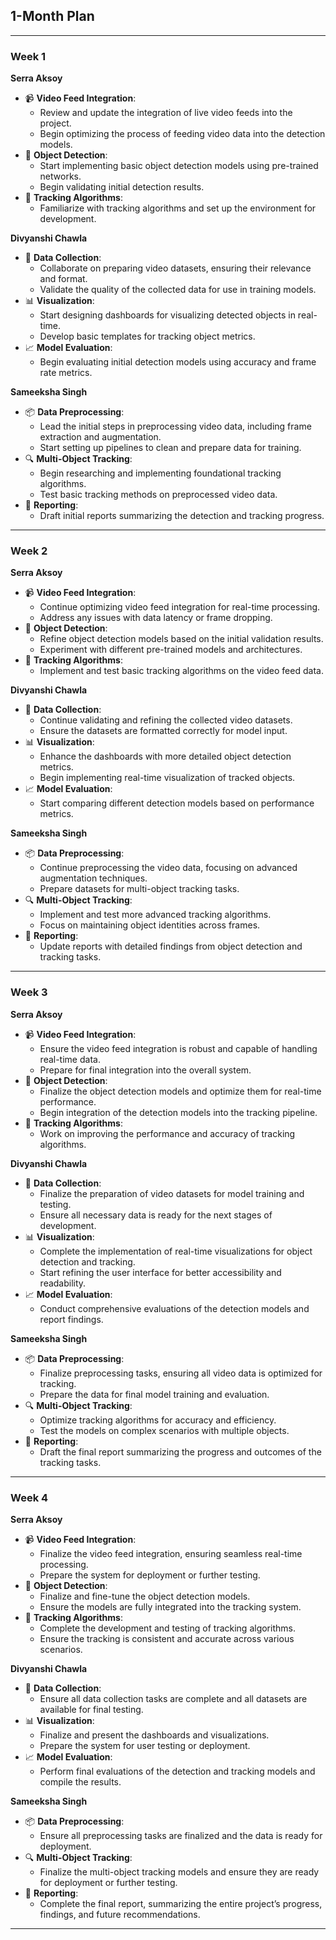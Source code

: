 ## 1-Month Plan

---

### Week 1

**Serra Aksoy**
- 📹 **Video Feed Integration**:
  - Review and update the integration of live video feeds into the project.
  - Begin optimizing the process of feeding video data into the detection models.
- 🎯 **Object Detection**:
  - Start implementing basic object detection models using pre-trained networks.
  - Begin validating initial detection results.
- 🧠 **Tracking Algorithms**:
  - Familiarize with tracking algorithms and set up the environment for development.

**Divyanshi Chawla**
- 📂 **Data Collection**:
  - Collaborate on preparing video datasets, ensuring their relevance and format.
  - Validate the quality of the collected data for use in training models.
- 📊 **Visualization**:
  - Start designing dashboards for visualizing detected objects in real-time.
  - Develop basic templates for tracking object metrics.
- 📈 **Model Evaluation**:
  - Begin evaluating initial detection models using accuracy and frame rate metrics.

**Sameeksha Singh**
- 📦 **Data Preprocessing**:
  - Lead the initial steps in preprocessing video data, including frame extraction and augmentation.
  - Start setting up pipelines to clean and prepare data for training.
- 🔍 **Multi-Object Tracking**:
  - Begin researching and implementing foundational tracking algorithms.
  - Test basic tracking methods on preprocessed video data.
- 📑 **Reporting**:
  - Draft initial reports summarizing the detection and tracking progress.

---

### Week 2

**Serra Aksoy**
- 📹 **Video Feed Integration**:
  - Continue optimizing video feed integration for real-time processing.
  - Address any issues with data latency or frame dropping.
- 🎯 **Object Detection**:
  - Refine object detection models based on the initial validation results.
  - Experiment with different pre-trained models and architectures.
- 🧠 **Tracking Algorithms**:
  - Implement and test basic tracking algorithms on the video feed data.

**Divyanshi Chawla**
- 📂 **Data Collection**:
  - Continue validating and refining the collected video datasets.
  - Ensure the datasets are formatted correctly for model input.
- 📊 **Visualization**:
  - Enhance the dashboards with more detailed object detection metrics.
  - Begin implementing real-time visualization of tracked objects.
- 📈 **Model Evaluation**:
  - Start comparing different detection models based on performance metrics.

**Sameeksha Singh**
- 📦 **Data Preprocessing**:
  - Continue preprocessing the video data, focusing on advanced augmentation techniques.
  - Prepare datasets for multi-object tracking tasks.
- 🔍 **Multi-Object Tracking**:
  - Implement and test more advanced tracking algorithms.
  - Focus on maintaining object identities across frames.
- 📑 **Reporting**:
  - Update reports with detailed findings from object detection and tracking tasks.

---

### Week 3

**Serra Aksoy**
- 📹 **Video Feed Integration**:
  - Ensure the video feed integration is robust and capable of handling real-time data.
  - Prepare for final integration into the overall system.
- 🎯 **Object Detection**:
  - Finalize the object detection models and optimize them for real-time performance.
  - Begin integration of the detection models into the tracking pipeline.
- 🧠 **Tracking Algorithms**:
  - Work on improving the performance and accuracy of tracking algorithms.

**Divyanshi Chawla**
- 📂 **Data Collection**:
  - Finalize the preparation of video datasets for model training and testing.
  - Ensure all necessary data is ready for the next stages of development.
- 📊 **Visualization**:
  - Complete the implementation of real-time visualizations for object detection and tracking.
  - Start refining the user interface for better accessibility and readability.
- 📈 **Model Evaluation**:
  - Conduct comprehensive evaluations of the detection models and report findings.

**Sameeksha Singh**
- 📦 **Data Preprocessing**:
  - Finalize preprocessing tasks, ensuring all video data is optimized for tracking.
  - Prepare the data for final model training and evaluation.
- 🔍 **Multi-Object Tracking**:
  - Optimize tracking algorithms for accuracy and efficiency.
  - Test the models on complex scenarios with multiple objects.
- 📑 **Reporting**:
  - Draft the final report summarizing the progress and outcomes of the tracking tasks.

---

### Week 4

**Serra Aksoy**
- 📹 **Video Feed Integration**:
  - Finalize the video feed integration, ensuring seamless real-time processing.
  - Prepare the system for deployment or further testing.
- 🎯 **Object Detection**:
  - Finalize and fine-tune the object detection models.
  - Ensure the models are fully integrated into the tracking system.
- 🧠 **Tracking Algorithms**:
  - Complete the development and testing of tracking algorithms.
  - Ensure the tracking is consistent and accurate across various scenarios.

**Divyanshi Chawla**
- 📂 **Data Collection**:
  - Ensure all data collection tasks are complete and all datasets are available for final testing.
- 📊 **Visualization**:
  - Finalize and present the dashboards and visualizations.
  - Prepare the system for user testing or deployment.
- 📈 **Model Evaluation**:
  - Perform final evaluations of the detection and tracking models and compile the results.

**Sameeksha Singh**
- 📦 **Data Preprocessing**:
  - Ensure all preprocessing tasks are finalized and the data is ready for deployment.
- 🔍 **Multi-Object Tracking**:
  - Finalize the multi-object tracking models and ensure they are ready for deployment or further testing.
- 📑 **Reporting**:
  - Complete the final report, summarizing the entire project’s progress, findings, and future recommendations.

---